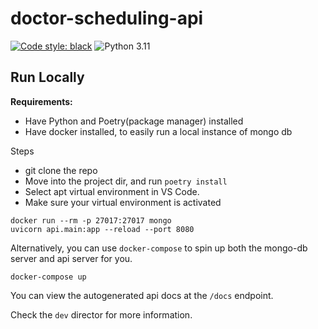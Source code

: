 # doctor-scheduling-api

[![Code style: black](https://img.shields.io/badge/code%20style-black-000000.svg)](https://github.com/psf/black)
![Python 3.11](https://img.shields.io/badge/python-3.11-green)

## Run Locally

**Requirements:**

- Have Python and Poetry(package manager) installed
- Have docker installed, to easily run a local instance of mongo db

Steps

- git clone the repo
- Move into the project dir, and run `poetry install`
- Select apt virtual environment in VS Code.
- Make sure your virtual environment is activated

```shell
docker run --rm -p 27017:27017 mongo
uvicorn api.main:app --reload --port 8080
```

Alternatively, you can use `docker-compose` to spin up both the mongo-db server
and api server for you.

```shell
docker-compose up
```

You can view the autogenerated api docs at the `/docs` endpoint.

Check the `dev` director for more information.
